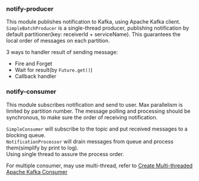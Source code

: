### notify-producer
This module publishes notification to Kafka, using Apache Kafka client.    
`SimpleBatchProducer` is a single-thread producer, publishing notification by default partitioner(key: receiverId + serviceName). This guarantees the local order of messages on each partition.

3 ways to handler result of sending message:
- Fire and Forget
- Wait for result(by `Future.get()`)
- Callback handler

### notify-consumer
This module subscribes notification and send to user. Max parallelism is limited by partition number. The message polling and processing should be synchronous, to make sure the order of receiving notification.

`SimpleConsumer` will subscribe to the topic and put received messages to a blocking queue.  
`NotificationProcessor` will drain messages from queue and process them(simplify by print to log).  
Using single thread to assure the process order.

For multiple consumer, may use multi-thread, refer to [Create Multi-threaded Apache Kafka Consumer](https://howtoprogram.xyz/2016/05/29/create-multi-threaded-apache-kafka-consumer/)